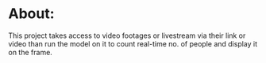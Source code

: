 # About:

This project takes access to video footages or livestream via their link or video than run the model on it to count real-time no. of people and display it on the frame.
